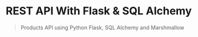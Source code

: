 # REST API With Flask & SQL Alchemy

 > Products API using Python Flask, SQL Alchemy and Marshmallow 
